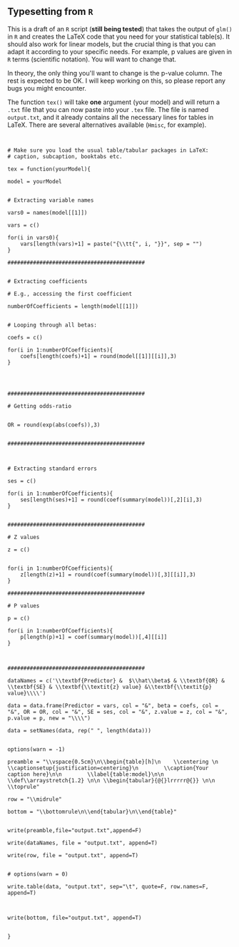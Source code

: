 ## Typesetting from ```R```

This is a draft of an ```R``` script (**still being tested**) that takes the output of ```glm()``` in ```R``` and creates the
LaTeX code that you need for your statistical table(s). It should also work for linear models, but the crucial thing is that
you can adapt it according to your specific needs. For example, p values are given in ```R``` terms (scientific notation). You
will want to change that.

In theory, the only thing you'll want to change is the p-value column. The rest is expected to be OK. I will keep working on this, so please report any bugs you might encounter.

The function ```tex()``` will take **one** argument (your model) and will return a ```.txt``` file that you can now paste into your
```.tex``` file. The file is named ```output.txt```, and it already contains all the necessary lines for tables in LaTeX. There are several alternatives available (```Hmisc```, for example).


```{r}


# Make sure you load the usual table/tabular packages in LaTeX:
# caption, subcaption, booktabs etc.

tex = function(yourModel){

model = yourModel


# Extracting variable names

vars0 = names(model[[1]])

vars = c()

for(i in vars0){
	vars[length(vars)+1] = paste("{\\tt{", i, "}}", sep = "")
}

###########################################


# Extracting coefficients

# E.g., accessing the first coefficient

numberOfCoefficients = length(model[[1]])


# Looping through all betas:

coefs = c()

for(i in 1:numberOfCoefficients){
	coefs[length(coefs)+1] = round(model[[1]][[i]],3)
}




###########################################

# Getting odds-ratio


OR = round(exp(abs(coefs)),3)


###########################################



# Extracting standard errors

ses = c()

for(i in 1:numberOfCoefficients){
	ses[length(ses)+1] = round(coef(summary(model))[,2][i],3)
}


###########################################

# Z values

z = c()


for(i in 1:numberOfCoefficients){
	z[length(z)+1] = round(coef(summary(model))[,3][[i]],3)
}

###########################################

# P values

p = c()

for(i in 1:numberOfCoefficients){
	p[length(p)+1] = coef(summary(model))[,4][[i]]
}



###########################################

dataNames = c('\\textbf{Predictor} &  $\\hat\\beta$ & \\textbf{OR} & \\textbf{SE} & \\textbf{\\textit{z} value} &\\textbf{\\textit{p} value}\\\\')

data = data.frame(Predictor = vars, col = "&", beta = coefs, col = "&", OR = OR, col = "&", SE = ses, col = "&", z.value = z, col = "&", p.value = p, new = "\\\\")

data = setNames(data, rep(" ", length(data)))


options(warn = -1)

preamble = "\\vspace{0.5cm}\n\\begin{table}[h]\n    \\centering \n        \\captionsetup{justification=centering}\n        \\caption{Your caption here}\n\n        \\label{table:model}\n\n        \\def\\arraystretch{1.2} \n\n \\begin{tabular}{@{}lrrrrr@{}} \n\n \\toprule"

row = "\\midrule"

bottom = "\\bottomrule\n\\end{tabular}\n\\end{table}"


write(preamble,file="output.txt",append=F)

write(dataNames, file = "output.txt", append=T)

write(row, file = "output.txt", append=T)


# options(warn = 0)

write.table(data, "output.txt", sep="\t", quote=F, row.names=F, append=T)



write(bottom, file="output.txt", append=T)


}



```
